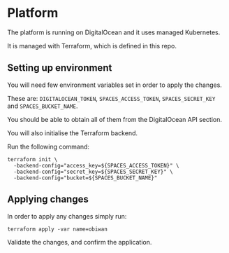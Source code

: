 # Platform

The platform is running on DigitalOcean and it uses managed Kubernetes.

It is managed with Terraform, which is defined in this repo.

## Setting up environment

You will need few environment variables set in order to apply the changes.

These are: `DIGITALOCEAN_TOKEN`, `SPACES_ACCESS_TOKEN`, `SPACES_SECRET_KEY` and
`SPACES_BUCKET_NAME`.

You should be able to obtain all of them from the DigitalOcean API section.

You will also initialise the Terraform backend.

Run the following command:

```
terraform init \
  -backend-config="access_key=${SPACES_ACCESS_TOKEN}" \
  -backend-config="secret_key=${SPACES_SECRET_KEY}" \
  -backend-config="bucket=${SPACES_BUCKET_NAME}"
```

## Applying changes

In order to apply any changes simply run:

```
terraform apply -var name=obiwan
```

Validate the changes, and confirm the application.


